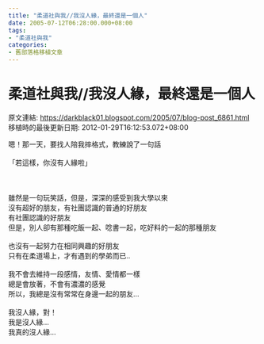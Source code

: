 ```yaml
---
title: "柔道社與我//我沒人緣，最終還是一個人"
date: 2005-07-12T06:28:00.000+08:00
tags: 
- "柔道社與我"
categories:
- 舊部落格移植文章
---
```


# 柔道社與我//我沒人緣，最終還是一個人

原文連結: https://darkblack01.blogspot.com/2005/07/blog-post_6861.html
移植時的最後更新日期: 2012-01-29T16:12:53.072+08:00

嗯！那一天，要找人陪我摔格式，教練說了一句話<br /><br />「若這樣，你沒有人緣啦」<br /><br /><a name='more'></a><br /><br />雖然是一句玩笑話，但是，深深的感受到我大學以來<br />沒有超好的朋友，有社團認識的普通的好朋友<br />有社團認識的好朋友<br />但是，別人卻有那種吃飯一起、唸書一起，吃好料的一起的那種朋友<br /><br />也沒有一起努力在相同興趣的好朋友<br />只有在柔道場上，才有遇到的學弟而已..<br /><br />我不會去維持一段感情，友情、愛情都一樣<br />總是會放著，不會有濃濃的感覺<br />所以，我總是沒有常常在身邊一起的朋友...<br /><br />我沒人緣，對！<br />我是沒人緣...<br />我真的沒人緣...
